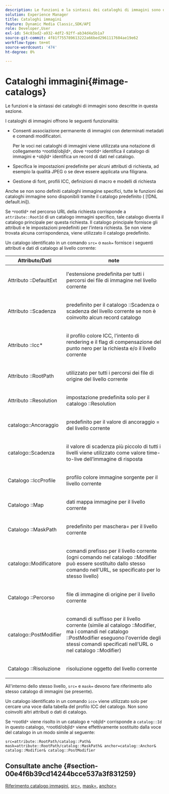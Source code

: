 ```yaml
---
description: Le funzioni e la sintassi dei cataloghi di immagini sono descritte in questa sezione.
solution: Experience Manager
title: Cataloghi immagini
feature: Dynamic Media Classic,SDK/API
role: Developer,User
exl-id: 54c83ad2-a932-4df2-92ff-ab34d4a5b1a7
source-git-commit: 4f81f755789613222a66bed2961117604ae19e62
workflow-type: tm+mt
source-wordcount: '474'
ht-degree: 0%

---
```


# Cataloghi immagini{#image-catalogs}

Le funzioni e la sintassi dei cataloghi di immagini sono descritte in questa sezione.

I cataloghi di immagini offrono le seguenti funzionalità:

* Consenti associazione permanente di immagini con determinati metadati e comandi modificatori.

  Per le voci nei cataloghi di immagini viene utilizzata una notazione di collegamento `*`rootId/objId`*`, dove `*`rootId`*` identifica il catalogo di immagini e `*`objId`*` identifica un record di dati nel catalogo.
* Specifica le impostazioni predefinite per alcuni attributi di richiesta, ad esempio la qualità JPEG o se deve essere applicata una filigrana.
* Gestione di font, profili ICC, definizioni di macro e modelli di richiesta

Anche se non sono definiti cataloghi immagine specifici, tutte le funzioni dei cataloghi immagine sono disponibili tramite il catalogo predefinito ( [!DNL default.ini]).

Se `*`rootId`*` nel percorso URL della richiesta corrisponde a `attribute::RootId` di un catalogo immagini specifico, tale catalogo diventa il catalogo principale per questa richiesta. Il catalogo principale fornisce gli attributi e le impostazioni predefiniti per l’intera richiesta. Se non viene trovata alcuna corrispondenza, viene utilizzato il catalogo predefinito.

Un catalogo identificato in un comando `src=` o `mask=` fornisce i seguenti attributi e dati di catalogo al livello corrente:

<table id="table_D3FA66EA5D054745900DE5A120885AA8"> 
 <thead> 
  <tr> 
   <th class="entry"> Attributo/Dati <b></b> </th> 
   <th class="entry"> <b> note</b> </th> 
  </tr> 
 </thead>
 <tbody> 
  <tr> 
   <td> <p> Attributo <span class="codeph">::DefaultExt</span> </p> </td> 
   <td> <p> l'estensione predefinita per tutti i percorsi dei file di immagine nel livello corrente </p> </td> 
  </tr> 
  <tr> 
   <td> <p> Attributo <span class="codeph">::Scadenza</span> </p> </td> 
   <td> <p> predefinito per il catalogo <span class="codeph">::Scadenza</span> o scadenza del livello corrente se non è coinvolto alcun record catalogo </p> </td> 
  </tr> 
  <tr> 
   <td> <p> Attributo <span class="codeph">::Icc*</span> </p> </td> 
   <td> <p> il profilo colore ICC, l'intento di rendering e il flag di compensazione del punto nero per la richiesta e/o il livello corrente </p> </td> 
  </tr> 
  <tr> 
   <td> <p> Attributo <span class="codeph">::RootPath</span> </p> </td> 
   <td> <p> utilizzato per tutti i percorsi dei file di origine del livello corrente </p> </td> 
  </tr> 
  <tr> 
   <td> <p> Attributo <span class="codeph">::Resolution</span> </p> </td> 
   <td> <p> impostazione predefinita solo per il catalogo <span class="codeph">::Resolution</span> </p> </td> 
  </tr> 
  <tr> 
   <td> <p> <span class="codeph"> catalogo::Ancoraggio</span> </p> </td> 
   <td> <p> predefinito per il valore di ancoraggio <span class="codeph">=</span> del livello corrente </p> </td> 
  </tr> 
  <tr> 
   <td> <p> <span class="codeph"> catalogo::Scadenza</span> </p> </td> 
   <td> <p> il valore di scadenza più piccolo di tutti i livelli viene utilizzato come valore time-to-live dell’immagine di risposta </p> </td> 
  </tr> 
  <tr> 
   <td> <p> Catalogo <span class="codeph">::IccProfile</span> </p> </td> 
   <td> <p> profilo colore immagine sorgente per il livello corrente </p> </td> 
  </tr> 
  <tr> 
   <td> <p> Catalogo <span class="codeph">::Map</span> </p> </td> 
   <td> <p> dati mappa immagine per il livello corrente </p> </td> 
  </tr> 
  <tr> 
   <td> <p> Catalogo <span class="codeph">::MaskPath</span> </p> </td> 
   <td> <p> predefinito per <span class="codeph"> maschera=</span> per il livello corrente </p> </td> 
  </tr> 
  <tr> 
   <td> <p> <span class="codeph"> catalogo::Modificatore</span> </p> </td> 
   <td> <p> comandi prefisso per il livello corrente (ogni comando nel catalogo <span class="codeph">::Modifier</span> può essere sostituito dallo stesso comando nell'URL, se specificato per lo stesso livello) </p> </td> 
  </tr> 
  <tr> 
   <td> <p> Catalogo <span class="codeph">::Percorso</span> </p> </td> 
   <td> <p> file di immagine di origine per il livello corrente </p> </td> 
  </tr> 
  <tr> 
   <td> <p> <span class="codeph"> catalogo::PostModifier</span> </p> </td> 
   <td> <p> comandi di suffisso per il livello corrente (simile al catalogo <span class="codeph">::Modifier</span>, ma i comandi nel catalogo <span class="codeph">::PostModifier</span> eseguono l'override degli stessi comandi specificati nell'URL o nel catalogo <span class="codeph">::Modifier</span>) </p> </td> 
  </tr> 
  <tr> 
   <td> <p> Catalogo <span class="codeph">::Risoluzione</span> </p> </td> 
   <td> <p> risoluzione oggetto del livello corrente </p> </td> 
  </tr> 
 </tbody> 
</table>

All&#39;interno dello stesso livello, `src=` e `mask=` devono fare riferimento allo stesso catalogo di immagini (se presente).

Un catalogo identificato in un comando `icc=` viene utilizzato solo per cercare una voce dalla tabella del profilo ICC del catalogo. Non sono coinvolti altri attributi o dati di catalogo.

Se `*`rootId`*` viene risolto in un catalogo e `*`objId`*` corrisponde a `catalog::Id` in questo catalogo, `*`rootId/objId`*` viene effettivamente sostituito dalla voce del catalogo in un modo simile al seguente:

`src=attribute::RootPath/catalog::Path& mask=attribute::RootPath/catalog::MaskPath& anchor=catalog::Anchor& catalog::Modifier& catalog::PostModifier`

## Consultate anche {#section-00e4f6b39cd14244bcce537a3f831259}

[Riferimento catalogo immagini](../../../../../is-api/image-catalog/image-serving-api-ref/c-image-catalog-reference/c-overview/c-overview.md#concept-9ce2b6a133de45f783e95cabc5810ac3), [src=](../../../../../is-api/http-ref/image-serving-api-ref/c-http-protocol-reference/c-command-reference/r-src.md#reference-f6506637778c4c69bf106a7924a91ab1), [mask=](../../../../../is-api/http-ref/image-serving-api-ref/c-http-protocol-reference/c-command-reference/r-mask.md#reference-922254e027404fb890b850e2723ee06e), [anchor=](../../../../../is-api/http-ref/image-serving-api-ref/c-http-protocol-reference/c-command-reference/r-anchor.md#reference-6661e548ab284b82828d8d94c8ddeb7c)
